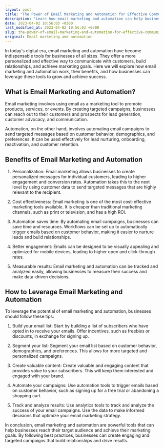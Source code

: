```yaml
---
layout: post
title: "The Power of Email Marketing and Automation for Effective Communication"
description: "Learn how email marketing and automation can help businesses reach their target audience and achieve their marketing goals."
date: 2023-04-02 10:56:03 +0300
last_modified_at: 2023-04-02 10:56:03 +0300
slug: the-power-of-email-marketing-and-automation-for-effective-communication
original: Email marketing and automation
---
```

In today's digital era, email marketing and automation have become indispensable tools for businesses of all sizes. They offer a more personalized and effective way to communicate with customers, build relationships, and achieve marketing goals. Here we will explore how email marketing and automation work, their benefits, and how businesses can leverage these tools to grow and achieve success.

## What is Email Marketing and Automation?

Email marketing involves using email as a marketing tool to promote products, services, or events. By creating targeted campaigns, businesses can reach out to their customers and prospects for lead generation, customer advocacy, and communication.

Automation, on the other hand, involves automating email campaigns to send targeted messages based on customer behavior, demographics, and preferences. It can be used effectively for lead nurturing, onboarding, reactivation, and customer retention.

## Benefits of Email Marketing and Automation

1. Personalization: Email marketing allows businesses to create personalized messages for individual customers, leading to higher engagement and conversion rates. Automation takes this to the next level by using customer data to send targeted messages that are highly relevant to the recipient.

2. Cost effectiveness: Email marketing is one of the most cost-effective marketing tools available. It is cheaper than traditional marketing channels, such as print or television, and has a high ROI.

3. Automation saves time: By automating email campaigns, businesses can save time and resources. Workflows can be set up to automatically trigger emails based on customer behavior, making it easier to nurture leads and build relationships.

4. Better engagement: Emails can be designed to be visually appealing and optimized for mobile devices, leading to higher open and click-through rates.

5. Measurable results: Email marketing and automation can be tracked and analyzed easily, allowing businesses to measure their success and make data-driven decisions.

## How to Leverage Email Marketing and Automation

To leverage the potential of email marketing and automation, businesses should follow these tips:

1. Build your email list: Start by building a list of subscribers who have opted in to receive your emails. Offer incentives, such as freebies or discounts, in exchange for signing up.

2. Segment your list: Segment your email list based on customer behavior, demographics, and preferences. This allows for more targeted and personalized campaigns.

3. Create valuable content: Create valuable and engaging content that provides value to your subscribers. This will keep them interested and engaged with your brand.

4. Automate your campaigns: Use automation tools to trigger emails based on customer behavior, such as signing up for a free trial or abandoning a shopping cart.

5. Track and analyze results: Use analytics tools to track and analyze the success of your email campaigns. Use the data to make informed decisions that optimize your email marketing strategy.

In conclusion, email marketing and automation are powerful tools that can help businesses reach their target audience and achieve their marketing goals. By following best practices, businesses can create engaging and targeted campaigns that build relationships and drive results.